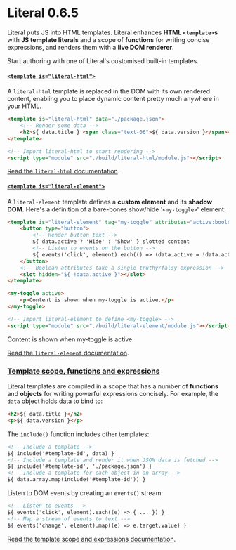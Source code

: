 # Literal <span class="text-06">0.6.5</span>

Literal puts JS into HTML templates. Literal enhances **HTML `<template>`s**
with **JS template literals** and a scope of **functions** for writing concise
expressions, and renders them with a **live DOM renderer**.

Start authoring with one of Literal's customised built-in templates.


#### [`<template is="literal-html">`](https://stephen.band/literal/literal-html/)

A `literal-html` template is replaced in the DOM with its own rendered content,
enabling you to place dynamic content pretty much anywhere in your HTML.

```html
<template is="literal-html" data="./package.json">
    <!-- Render some data -->
    <h2>${ data.title } <span class="text-06">${ data.version }</span></h2>
</template>

<!-- Import literal-html to start rendering -->
<script type="module" src="./build/literal-html/module.js"></script>
```

<div class="demo-block block">
    <template is="literal-html" data="./package.json">
        <!-- Render some data -->
        <h2>${ data.title } <span class="text-06">${ data.version }</span></h2>
    </template>
</div>

[Read the `literal-html` documentation](https://stephen.band/literal/literal-html/).


#### [`<template is="literal-element">`](https://stephen.band/literal/literal-element/)

A `literal-element` template defines a **custom element** and its **shadow DOM**.
Here's a definition of a bare-bones show/hide '`<my-toggle>`' element:

```html
<template is="literal-element" tag="my-toggle" attributes="active:boolean">
    <button type="button">
        <!-- Render button text -->
        ${ data.active ? 'Hide' : 'Show' } slotted content
        <!-- Listen to events on the button -->
        ${ events('click', element).each(() => (data.active = !data.active)) }
    </button>
    <!-- Boolean attributes take a single truthy/falsy expression -->
    <slot hidden="${ !data.active }"></slot>
</template>

<my-toggle active>
    <p>Content is shown when my-toggle is active.</p>
</my-toggle>

<!-- Import literal-element to define <my-toggle> -->
<script type="module" src="./build/literal-element/module.js"></script>
```

<div class="demo-block block">
    <template is="literal-element" tag="my-toggle" attributes="active:boolean">
        <button type="button">
            <!-- Render button text -->
            ${ data.active ? 'Hide' : 'Show' } slotted content
            <!-- Listen to events on the button -->
            ${ events('click', element).each(() => (data.active = !data.active)) }
        </button>
        <!-- Boolean attributes understand a single truthy/falsy expression -->
        <slot hidden="${ !data.active }"></slot>
    </template>
    <my-toggle active>
        <p>Content is shown when my-toggle is active.</p>
    </my-toggle>
</div>

[Read the `literal-element` documentation](https://stephen.band/literal/literal-element/).


### [Template scope, functions and expressions](https://stephen.band/literal/templates/)

Literal templates are compiled in a scope that has a number of **functions** and
**objects** for writing powerful expressions concisely. For example, the `data`
object holds data to bind to:

```html
<h2>${ data.title }</h2>
<p>${ data.version }</p>
```

The `include()` function includes other templates:

```html
<!-- Include a template -->
${ include('#template-id', data) }
<!-- Include a template and render it when JSON data is fetched -->
${ include('#template-id', './package.json') }
<!-- Include a template for each object in an array -->
${ data.array.map(include('#template-id')) }
```

Listen to DOM events by creating an `events()` stream:

```html
<!-- Listen to events -->
${ events('click', element).each((e) => { ... }) }
<!-- Map a stream of events to text -->
${ events('change', element).map((e) => e.target.value) }
```

[Read the template scope and expressions documentation](https://stephen.band/literal/templates/).
